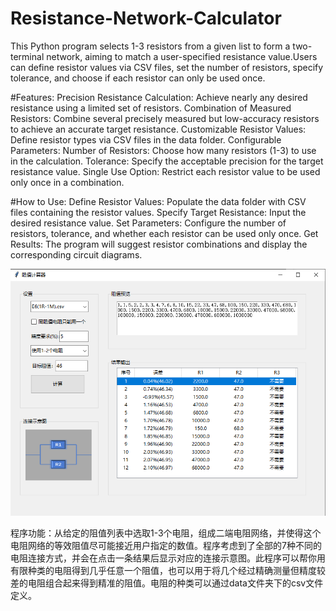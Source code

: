 # Resistance-Network-Calculator
This Python program selects 1-3 resistors from a given list to form a two-terminal network, aiming to match a user-specified resistance value.Users can define resistor values via CSV files, set the number of resistors, specify tolerance, and choose if each resistor can only be used once.

#Features:
Precision Resistance Calculation: Achieve nearly any desired resistance using a limited set of resistors.
Combination of Measured Resistors: Combine several precisely measured but low-accuracy resistors to achieve an accurate target resistance.
Customizable Resistor Values: Define resistor types via CSV files in the data folder.
Configurable Parameters:
Number of Resistors: Choose how many resistors (1-3) to use in the calculation.
Tolerance: Specify the acceptable precision for the target resistance value.
Single Use Option: Restrict each resistor value to be used only once in a combination.

#How to Use:
Define Resistor Values: Populate the data folder with CSV files containing the resistor values.
Specify Target Resistance: Input the desired resistance value.
Set Parameters: Configure the number of resistors, tolerance, and whether each resistor can be used only once.
Get Results: The program will suggest resistor combinations and display the corresponding circuit diagrams.

![Preview](pictures/效果.png)

程序功能：从给定的阻值列表中选取1-3个电阻，组成二端电阻网络，并使得这个电阻网络的等效阻值尽可能接近用户指定的数值。程序考虑到了全部的7种不同的电阻连接方式，并会在点击一条结果后显示对应的连接示意图。此程序可以帮你用有限种类的电阻得到几乎任意一个阻值，也可以用于将几个经过精确测量但精度较差的电阻组合起来得到精准的阻值。电阻的种类可以通过data文件夹下的csv文件定义。
